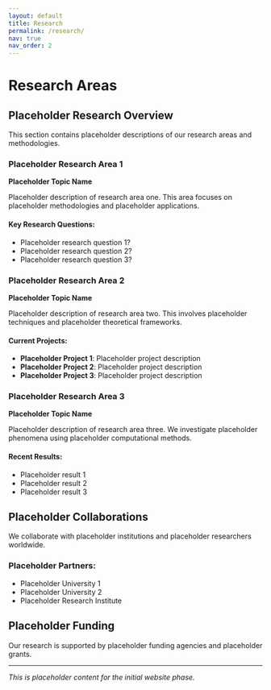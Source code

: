 ```yaml
---
layout: default
title: Research
permalink: /research/
nav: true
nav_order: 2
---
```


# Research Areas

## Placeholder Research Overview

This section contains placeholder descriptions of our research areas and methodologies.

### Placeholder Research Area 1

**Placeholder Topic Name**

Placeholder description of research area one. This area focuses on placeholder methodologies and placeholder applications.

#### Key Research Questions:
- Placeholder research question 1?
- Placeholder research question 2?
- Placeholder research question 3?

### Placeholder Research Area 2

**Placeholder Topic Name**

Placeholder description of research area two. This involves placeholder techniques and placeholder theoretical frameworks.

#### Current Projects:
- **Placeholder Project 1**: Placeholder project description
- **Placeholder Project 2**: Placeholder project description
- **Placeholder Project 3**: Placeholder project description

### Placeholder Research Area 3

**Placeholder Topic Name**

Placeholder description of research area three. We investigate placeholder phenomena using placeholder computational methods.

#### Recent Results:
- Placeholder result 1
- Placeholder result 2
- Placeholder result 3

## Placeholder Collaborations

We collaborate with placeholder institutions and placeholder researchers worldwide.

### Placeholder Partners:
- Placeholder University 1
- Placeholder University 2
- Placeholder Research Institute

## Placeholder Funding

Our research is supported by placeholder funding agencies and placeholder grants.

---

*This is placeholder content for the initial website phase.* 